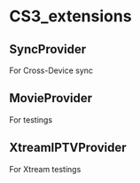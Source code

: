# CS3_extensions

## SyncProvider
For Cross-Device sync

## MovieProvider
For testings

## XtreamIPTVProvider
For Xtream testings

